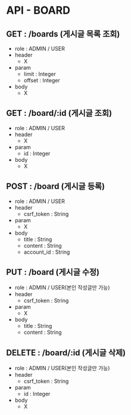 # API - BOARD
## GET    : /boards (게시글 목록 조회)
- role : ADMIN / USER
- header
    - X
- param
    - limit  : Integer
    - offset : Integer
- body
    - X
## GET    : /board/:id (게시글 조회)
- role : ADMIN / USER
- header
    - X
- param
    - id : Integer
- body
    - X
## POST   : /board (게시글 등록)
- role : ADMIN / USER
- header
    - csrf_token : String
- param
    - X
- body
    - title : String
    - content : String
    - account_id : String
## PUT    : /board (게시글 수정)
- role : ADMIN / USER(본인 작성글만 가능)
- header
    - csrf_token : String
- param
    - X
- body
    - title : String
    - content : String
## DELETE : /board/:id (게시글 삭제)
- role : ADMIN / USER(본인 작성글만 가능)
- header
    - csrf_token : String
- param
    - id : Integer
- body
    - X